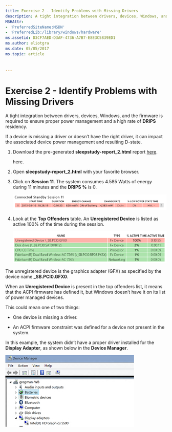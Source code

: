 ```yaml
---
title: Exercise 2 - Identify Problems with Missing Drivers
description: A tight integration between drivers, devices, Windows, and the firmware is required to ensure proper power management and a high rate of DRIPS residency.
MSHAttr:
- 'PreferredSiteName:MSDN'
- 'PreferredLib:/library/windows/hardware'
ms.assetid: D3CF7AED-D3AF-4736-A7B7-E8E3C5839ED1
ms.author: eliotgra
ms.date: 05/05/2017
ms.topic: article


---
```


# Exercise 2 - Identify Problems with Missing Drivers


A tight integration between drivers, devices, Windows, and the firmware is required to ensure proper power management and a high rate of **DRIPS** residency.

If a device is missing a driver or doesn’t have the right driver, it can impact the associated device power management and resulting D-state.

1.  Download the pre-generated **sleepstudy-report\_2.html** report [here](http://download.microsoft.com/download/3/2/E/32E8B553-47F6-4E2A-9109-C6D678FE0EE8/sleepstudy-report_2.html).

    here.

2.  Open **sleepstudy-report\_2.html** with your favorite browser.

3.  Click on **Session 11**. The system consumes 4.585 Watts of energy during 11 minutes and the **DRIPS %** is 0.

    ![Screenshot shows example data of the systems energy consumption.](images/standbylab4.png)

4.  Look at the **Top Offenders** table. An **Unregistered Device** is listed as active 100% of the time during the session.

    ![Screenshot shows example table of top offenders.](images/standbylab5.png)

The unregistered device is the graphics adapter (GFX) as specified by the device name **\_SB.PCI0.GFX0**.

When an **Unregistered Device** is present in the top offenders list, it means that the ACPI firmware has defined it, but Windows doesn’t have it on its list of power managed devices.

This could mean one of two things:

-   One device is missing a driver.

-   An ACPI firmware constraint was defined for a device not present in the system.

In this example, the system didn’t have a proper driver installed for the **Display Adapter**, as shown below in the **Device Manager**.

![Screenshot of Device Manager dialog.](images/standbylab6.png)

 

 






